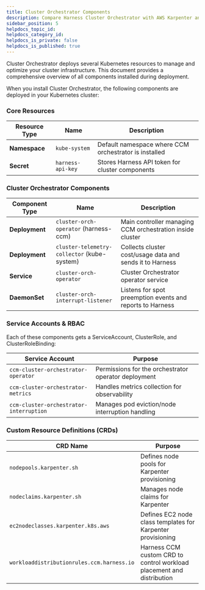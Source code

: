 ```yaml
---
title: Cluster Orchestrator Components
description: Compare Harness Cluster Orchestrator with AWS Karpenter and discover unique advantages
sidebar_position: 5
helpdocs_topic_id: 
helpdocs_category_id: 
helpdocs_is_private: false
helpdocs_is_published: true
---
```


Cluster Orchestrator deploys several Kubernetes resources to manage and optimize your cluster infrastructure. This document provides a comprehensive overview of all components installed during deployment.

When you install Cluster Orchestrator, the following components are deployed in your Kubernetes cluster:

### Core Resources

| Resource Type | Name | Description |
|--------------|------|-------------|
| **Namespace** | `kube-system` | Default namespace where CCM orchestrator is installed |
| **Secret** | `harness-api-key` | Stores Harness API token for cluster components |

### Cluster Orchestrator Components

| Component Type | Name | Description |
|---------------|------|-------------|
| **Deployment** | `cluster-orch-operator` (harness-ccm) | Main controller managing CCM orchestration inside cluster |
| **Deployment** | `cluster-telemetry-collector` (kube-system) | Collects cluster cost/usage data and sends it to Harness |
| **Service** | `cluster-orch-operator` | Cluster Orchestrator operator service |
| **DaemonSet** | `cluster-orch-interrupt-listener` | Listens for spot preemption events and reports to Harness |

### Service Accounts & RBAC

Each of these components gets a ServiceAccount, ClusterRole, and ClusterRoleBinding:

| Service Account | Purpose |
|----------------|--------|
| `ccm-cluster-orchestrator-operator` | Permissions for the orchestrator operator deployment |
| `ccm-cluster-orchestrator-metrics` | Handles metrics collection for observability |
| `ccm-cluster-orchestrator-interruption` | Manages pod eviction/node interruption handling |

### Custom Resource Definitions (CRDs)

| CRD Name | Purpose |
|----------|--------|
| `nodepools.karpenter.sh` | Defines node pools for Karpenter provisioning |
| `nodeclaims.karpenter.sh` | Manages node claims for Karpenter |
| `ec2nodeclasses.karpenter.k8s.aws` | Defines EC2 node class templates for Karpenter provisioning |
| `workloaddistributionrules.ccm.harness.io` | Harness CCM custom CRD to control workload placement and distribution |

